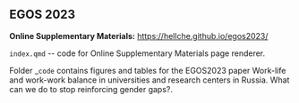 ## EGOS 2023

**Online Supplementary Materials:** <https://hellche.github.io/egos2023/>

`index.qmd` -- code for Online Supplementary Materials page renderer.

Folder \_`code` contains figures and tables for the EGOS2023 paper Work-life and work-work balance in universities and research centers in Russia. What can we do to stop reinforcing gender gaps?.
